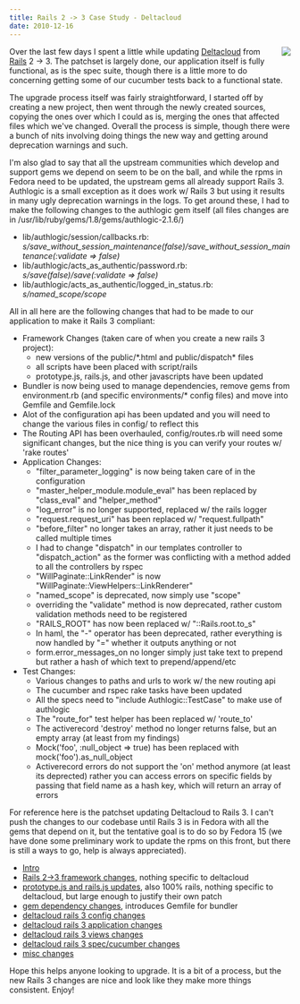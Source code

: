 ```yaml
---
title: Rails 2 -> 3 Case Study - Deltacloud
date: 2010-12-16
---
```


<img src="http://rubyonrails.org/images/rails.png" style="float: right; padding-left: 15px"/>
Over the last few days I spent a little while updating <a href="http://deltacloud.org">Deltacloud</a> from <a href="http://rubyonrails.org/">Rails</a> 2 -> 3. The patchset is largely done, our application itself is fully functional, as is the spec suite, though there is a little more to do concerning getting some of our cucumber tests back to a functional state.

The upgrade process itself was fairly straightforward, I started off by creating a new project, then went through the newly created sources, copying the ones over which I could as is, merging the ones that affected files which we've changed. Overall the process is simple, though there were a bunch of nits involving doing things the new way and getting around deprecation warnings and such. 

I'm also glad to say that all the upstream communities which develop and support gems we depend on seem to be on the ball, and while the rpms in Fedora need to be updated, the upstream gems all already support Rails 3. Authlogic is a small exception as it does work w/ Rails 3 but using it results in many ugly deprecation warnings in the logs. To get around these, I had to make the following changes to the authlogic gem itself (all files changes are in /usr/lib/ruby/gems/1.8/gems/authlogic-2.1.6/)

<ul>
<li>lib/authlogic/session/callbacks.rb:  <i>                  s/save_without_session_maintenance(false)/save_without_session_maintenance(:validate => false)</i></li>
<li>lib/authlogic/acts_as_authentic/password.rb: <i>s/save(false)/save(:validate => false)</i></li>
<li>lib/authlogic/acts_as_authentic/logged_in_status.rb: <i>s/named_scope/scope</i></li>
</ul>

All in all here are the following changes that had to be made to our application to make it Rails 3 compliant:

<ul>
<li>
  Framework Changes (taken care of when you create a new rails 3 project):
  <ul>
    <li>new versions of the public/*.html and public/dispatch* files</li>
    <li>all scripts have been placed with script/rails</li>
    <li>prototype.js, rails.js, and other javascripts have been updated</li>
  </ul>
</li>
<li>Bundler is now being used to manage dependencies, remove gems from environment.rb (and specific environments/* config files) and move into Gemfile and Gemfile.lock</li>
<li>Alot of the configuration api has been updated and you will need to change the various files in config/ to reflect this</li>
<li>The Routing API has been overhauled, config/routes.rb will need some significant changes, but the nice thing is you can verify your routes w/ 'rake routes'</li>
<li>
  Application Changes:
  <ul>
    <li>"filter_parameter_logging" is now being taken care of in the configuration</li>
    <li>"master_helper_module.module_eval"  has been replaced by "class_eval" and "helper_method"</li>
    <li>"log_error" is no longer supported, replaced w/ the rails logger</li>
    <li>"request.request_uri" has been replaced w/ "request.fullpath"</li>
    <li>"before_filter" no longer takes an array, rather it just needs to be called multiple times</li>
    <li>I had to change "dispatch" in our templates controller to "dispatch_action" as the former was conflicting with a method added to all the controllers by rspec</li>
    <li>"WillPaginate::LinkRender" is now "WillPaginate::ViewHelpers::LinkRenderer"</li>
    <li>"named_scope" is deprecated, now simply use "scope"</li>
    <li>overriding the "validate" method is now deprecated, rather custom validation methods need to be registered</li>
    <li>"RAILS_ROOT" has now been replaced w/ "::Rails.root.to_s"</li>
    <li>In haml, the "-" operator has been deprecated, rather everything is now handled by "=" whether it outputs anything or not</li>
    <li>form.error_messages_on no longer simply just take text to prepend but rather a hash of which text to prepend/append/etc</li>
  </ul>
</li>
<li>
  Test Changes:
  <ul>
    <li>Various changes to paths and urls to work w/ the new routing api</li>
    <li>The cucumber and rspec rake tasks have been updated</li>
    <li>All the specs need to "include Authlogic::TestCase" to make use of authlogic</li>
    <li>The "route_for" test helper has been replaced w/ 'route_to'</li>
    <li>The activerecord 'destroy' method no longer returns false, but an empty array (at least from my findings)</li>
    <li>Mock('foo', :null_object => true) has been replaced with mock('foo').as_null_object</li>
    <li>Activerecord errors do not support the 'on' method anymore (at least its deprected) rather you can access errors on specific fields by passing that field name as a hash key, which will return an array of errors</li>
  </ul>
</li>
</ul>

For reference here is the patchset updating Deltacloud to Rails 3. I can't push the changes to our codebase until Rails 3 is in Fedora with all the gems that depend on it, but the tentative goal is to do so by Fedora 15 (we have done some preliminary work to update the rpms on this front, but there is still a ways to go, help is always appreciated). 

<ul>
<li><a href="https://fedorahosted.org/pipermail/deltacloud-devel/2010-December/003445.html">Intro</a></li>
<li><a href="https://fedorahosted.org/pipermail/deltacloud-devel/2010-December/003446.html">Rails 2->3 framework changes</a>, nothing specific to deltacloud</li>
<li><a href="https://fedorahosted.org/pipermail/deltacloud-devel/2010-December/003448.html">prototype.js and rails.js updates</a>, also 100% rails, nothing specific to deltacloud, but large enough to justify their own patch</li>
<li><a href="https://fedorahosted.org/pipermail/deltacloud-devel/2010-December/003447.html">gem dependency changes</a>, introduces Gemfile for bundler</li>
<li><a href="https://fedorahosted.org/pipermail/deltacloud-devel/2010-December/003451.html">deltacloud rails 3 config changes</a></li>
<li><a href="https://fedorahosted.org/pipermail/deltacloud-devel/2010-December/003450.html">deltacloud rails 3 application changes</a></li>
<li><a href="https://fedorahosted.org/pipermail/deltacloud-devel/2010-December/003449.html">deltacloud rails 3 views changes</a></li>
<li><a href="https://fedorahosted.org/pipermail/deltacloud-devel/2010-December/003452.html">deltacloud rails 3 spec/cucumber changes</a></li>
<li><a href="https://fedorahosted.org/pipermail/deltacloud-devel/2010-December/003453.html">misc changes</a></li>
</ul>


Hope this helps anyone looking to upgrade. It is a bit of a process, but the new Rails 3 changes are nice and look like they make more things consistent. Enjoy!
